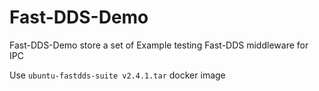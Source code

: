 # Fast-DDS-Demo
Fast-DDS-Demo store a set of Example testing Fast-DDS middleware for IPC



Use `ubuntu-fastdds-suite v2.4.1.tar` docker image
